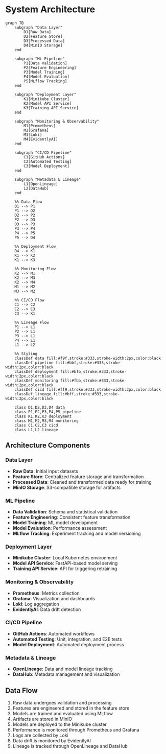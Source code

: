 # System Architecture

```mermaid
graph TB
    subgraph "Data Layer"
        D1[Raw Data]
        D2[Feature Store]
        D3[Processed Data]
        D4[MinIO Storage]
    end

    subgraph "ML Pipeline"
        P1[Data Validation]
        P2[Feature Engineering]
        P3[Model Training]
        P4[Model Evaluation]
        P5[MLflow Tracking]
    end

    subgraph "Deployment Layer"
        K1[Minikube Cluster]
        K2[Model API Service]
        K3[Training API Service]
    end

    subgraph "Monitoring & Observability"
        M1[Prometheus]
        M2[Grafana]
        M3[Loki]
        M4[EvidentlyAI]
    end

    subgraph "CI/CD Pipeline"
        C1[GitHub Actions]
        C2[Automated Testing]
        C3[Model Deployment]
    end

    subgraph "Metadata & Lineage"
        L1[OpenLineage]
        L2[DataHub]
    end

    %% Data Flow
    D1 --> P1
    P1 --> D2
    D2 --> P2
    P2 --> D3
    D3 --> P3
    P3 --> P4
    P4 --> P5
    P5 --> D4

    %% Deployment Flow
    D4 --> K1
    K1 --> K2
    K1 --> K3

    %% Monitoring Flow
    K2 --> M1
    K2 --> M3
    K2 --> M4
    M1 --> M2
    M3 --> M2

    %% CI/CD Flow
    C1 --> C2
    C2 --> C3
    C3 --> K1

    %% Lineage Flow
    P1 --> L1
    P2 --> L1
    P3 --> L1
    P4 --> L1
    L1 --> L2

    %% Styling
    classDef data fill:#f9f,stroke:#333,stroke-width:2px,color:black
    classDef pipeline fill:#bbf,stroke:#333,stroke-width:2px,color:black
    classDef deployment fill:#bfb,stroke:#333,stroke-width:2px,color:black
    classDef monitoring fill:#fbb,stroke:#333,stroke-width:2px,color:black
    classDef cicd fill:#ff9,stroke:#333,stroke-width:2px,color:black
    classDef lineage fill:#bff,stroke:#333,stroke-width:2px,color:black

    class D1,D2,D3,D4 data
    class P1,P2,P3,P4,P5 pipeline
    class K1,K2,K3 deployment
    class M1,M2,M3,M4 monitoring
    class C1,C2,C3 cicd
    class L1,L2 lineage
```

## Architecture Components

### Data Layer
- **Raw Data**: Initial input datasets
- **Feature Store**: Centralized feature storage and transformation
- **Processed Data**: Cleaned and transformed data ready for training
- **MinIO Storage**: S3-compatible storage for artifacts

### ML Pipeline
- **Data Validation**: Schema and statistical validation
- **Feature Engineering**: Consistent feature transformation
- **Model Training**: ML model development
- **Model Evaluation**: Performance assessment
- **MLflow Tracking**: Experiment tracking and model versioning

### Deployment Layer
- **Minikube Cluster**: Local Kubernetes environment
- **Model API Service**: FastAPI-based model serving
- **Training API Service**: API for triggering retraining

### Monitoring & Observability
- **Prometheus**: Metrics collection
- **Grafana**: Visualization and dashboards
- **Loki**: Log aggregation
- **EvidentlyAI**: Data drift detection

### CI/CD Pipeline
- **GitHub Actions**: Automated workflows
- **Automated Testing**: Unit, integration, and E2E tests
- **Model Deployment**: Automated deployment process

### Metadata & Lineage
- **OpenLineage**: Data and model lineage tracking
- **DataHub**: Metadata management and visualization

## Data Flow
1. Raw data undergoes validation and processing
2. Features are engineered and stored in the feature store
3. Models are trained and evaluated using MLflow
4. Artifacts are stored in MinIO
5. Models are deployed to the Minikube cluster
6. Performance is monitored through Prometheus and Grafana
7. Logs are collected by Loki
8. Data drift is monitored by EvidentlyAI
9. Lineage is tracked through OpenLineage and DataHub 